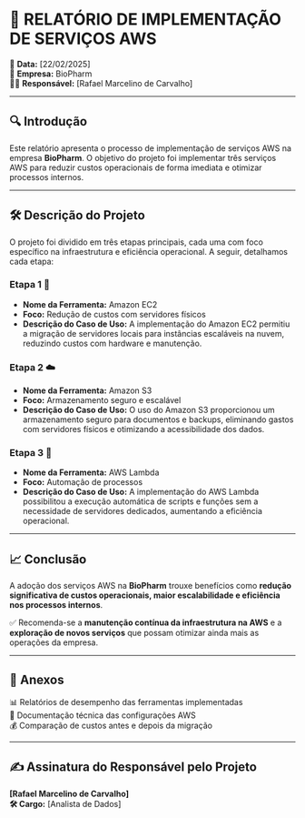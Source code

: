 # 📑 **RELATÓRIO DE IMPLEMENTAÇÃO DE SERVIÇOS AWS** 

📅 **Data:** [22/02/2025]  
🏢 **Empresa:** BioPharm  
👨‍💻 **Responsável:** [Rafael Marcelino de Carvalho]  

---

## 🔍 **Introdução**
Este relatório apresenta o processo de implementação de serviços AWS na empresa **BioPharm**. O objetivo do projeto foi implementar três serviços AWS para reduzir custos operacionais de forma imediata e otimizar processos internos.

---

## 🛠️ **Descrição do Projeto**
O projeto foi dividido em três etapas principais, cada uma com foco específico na infraestrutura e eficiência operacional. A seguir, detalhamos cada etapa:

### **Etapa 1** 💾  
- **Nome da Ferramenta:** Amazon EC2  
- **Foco:** Redução de custos com servidores físicos  
- **Descrição do Caso de Uso:** A implementação do Amazon EC2 permitiu a migração de servidores locais para instâncias escaláveis na nuvem, reduzindo custos com hardware e manutenção.

### **Etapa 2** ☁️  
- **Nome da Ferramenta:** Amazon S3  
- **Foco:** Armazenamento seguro e escalável  
- **Descrição do Caso de Uso:** O uso do Amazon S3 proporcionou um armazenamento seguro para documentos e backups, eliminando gastos com servidores físicos e otimizando a acessibilidade dos dados.

### **Etapa 3** 🤖  
- **Nome da Ferramenta:** AWS Lambda  
- **Foco:** Automação de processos  
- **Descrição do Caso de Uso:** A implementação do AWS Lambda possibilitou a execução automática de scripts e funções sem a necessidade de servidores dedicados, aumentando a eficiência operacional.

---

## 📈 **Conclusão**
A adoção dos serviços AWS na **BioPharm** trouxe benefícios como **redução significativa de custos operacionais, maior escalabilidade e eficiência nos processos internos**. 

✅ Recomenda-se a **manutenção contínua da infraestrutura na AWS** e a **exploração de novos serviços** que possam otimizar ainda mais as operações da empresa.

---

## 📎 **Anexos**
📊 Relatórios de desempenho das ferramentas implementadas  
📜 Documentação técnica das configurações AWS  
💰 Comparação de custos antes e depois da migração

---

## ✍️ **Assinatura do Responsável pelo Projeto**

**[Rafael Marcelino de Carvalho]**  
**🛠️ Cargo:** [Analista de Dados]

